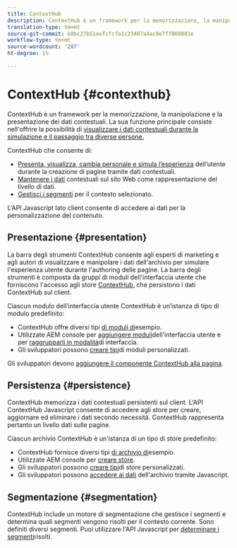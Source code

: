 ```yaml
---
title: ContextHub
description: ContextHub è un framework per la memorizzazione, la manipolazione e la presentazione dei dati contestuali
translation-type: tm+mt
source-git-commit: b8bc27b51eefcfcfa1c23407a4ac0e7ff068081e
workflow-type: tm+mt
source-wordcount: '287'
ht-degree: 1%

---
```



# ContextHub {#contexthub}

ContextHub è un framework per la memorizzazione, la manipolazione e la presentazione dei dati contestuali. La sua funzione principale consiste nell&#39;offrire la possibilità di [visualizzare i dati contestuali durante la simulazione e il passaggio tra diverse persone.](/help/sites-cloud/authoring/personalization/contexthub.md)

ContextHub che consente di:

* [Presenta, visualizza, cambia personale e simula l’esperienza](#presentation) dell’utente durante la creazione di pagine tramite dati contestuali.
* [Mantenere i dati](#persistence) contestuali sul sito Web come rappresentazione del livello di dati.
* [Gestisci i segmenti](#segmentation) per il contesto selezionato.

L&#39;API Javascript lato client consente di accedere ai dati per la personalizzazione del contenuto.

## Presentazione {#presentation}

La barra degli strumenti [](/help/sites-cloud/authoring/personalization/contexthub.md) ContextHub consente agli esperti di marketing e agli autori di visualizzare e manipolare i dati dell&#39;archivio per simulare l&#39;esperienza utente durante l&#39;authoring delle pagine. La barra degli strumenti è composta da gruppi di moduli dell&#39;interfaccia utente che forniscono l&#39;accesso agli store [ContextHub,](#persistence) che persistono i dati ContextHub sul client.

Ciascun modulo dell’interfaccia utente ContextHub è un’istanza di tipo di modulo predefinito:

* ContextHub offre diversi tipi [di moduli di](sample-modules.md)esempio.
* Utilizzate AEM console per [aggiungere moduli](configuring-contexthub.md#adding-a-ui-module)dell&#39;interfaccia utente e per [raggrupparli in modalità](configuring-contexthub.md#adding-a-ui-mode)di interfaccia.
* Gli sviluppatori possono [creare tipi](extending-contexthub.md#creating-contexthub-ui-module-types)di moduli personalizzati.

Gli sviluppatori devono [aggiungere il componente ContextHub alla pagina](configuring-contexthub.md).

## Persistenza {#persistence}

ContextHub memorizza i dati contestuali persistenti sul client. L&#39;API ContextHub Javascript consente di accedere agli store per creare, aggiornare ed eliminare i dati secondo necessità. ContextHub rappresenta pertanto un livello dati sulle pagine.

Ciascun archivio ContextHub è un&#39;istanza di un tipo di store predefinito:

* ContextHub fornisce diversi tipi [di archivio di](sample-stores.md)esempio.
* Utilizzate AEM console per [creare store](configuring-contexthub.md#creating-a-contexthub-store).
* Gli sviluppatori possono [creare tipi](extending-contexthub.md#creating-custom-store-candidates)di store personalizzati.
* Gli sviluppatori possono [accedere ai dati](adding-contexthub.md#interacting-with-contexthub-stores) dell&#39;archivio tramite Javascript.

## Segmentazione {#segmentation}

ContextHub include un motore di segmentazione che gestisce i segmenti e determina quali segmenti vengono risolti per il contesto corrente. Sono definiti diversi segmenti. Puoi utilizzare l&#39;API Javascript per [determinare i segmenti](adding-contexthub.md#determining-resolved-contexthub-segments)risolti.
